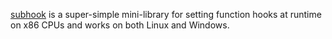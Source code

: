 [subhook][link] is a super-simple mini-library for setting function hooks at
runtime on x86 CPUs and works on both Linux and Windows.

[link]: https://github.com/Zeex/subhook
